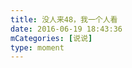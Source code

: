 ```yaml
---
title: 没人来48，我一个人看
date: 2016-06-19 18:43:36
mCategories: [说说]
type: moment
---
```


<div id="pics-20160619184336"></div>

<script src="/lib/moment/pics.js"></script>
<script>
var data = [
    {"link": "2016-06-19_000000.jpeg", "type": "shuoshuo"}
];
picsRender(data, "pics-20160619184336");
</script>
